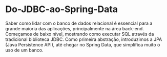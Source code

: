 # Do-JDBC-ao-Spring-Data
 Saber como lidar com o banco de dados relacional é essencial para a grande maioria das aplicações, principalmente na área back-end. Começamos de baixo nível, mostrando como executar SQL através da tradicional biblioteca JDBC. Como primeira abstração, introduzimos a JPA (Java Persistence API), até chegar no Spring Data, que simplifica muito o uso de um banco.
